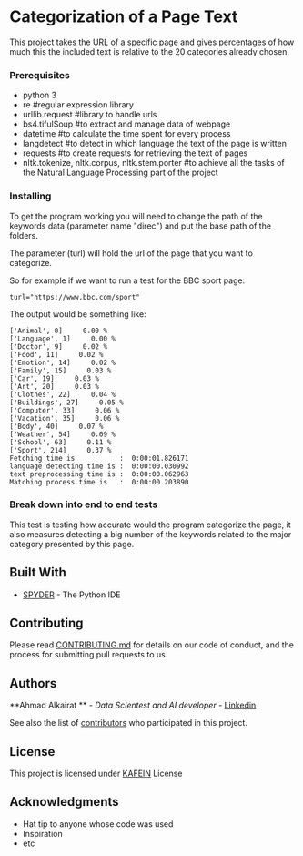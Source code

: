 # Categorization of a Page Text

This project takes the URL of a specific page and gives percentages of how much this the included text is relative to the 20 categories already chosen.


### Prerequisites



* python 3 
* re #regular expression library
* urllib.request #library to handle urls
* bs4.tifulSoup #to extract and manage data of webpage
* datetime #to calculate the time spent for every process
* langdetect #to detect in which language the text of the page is written
* requests #to create requests for retrieving the text of pages
* nltk.tokenize, nltk.corpus, nltk.stem.porter #to achieve all the tasks of the Natural Language Processing part of the project


### Installing



To get the program working you will need to change the path of the keywords data (parameter name "direc") and put the base path of the folders.

The parameter (turl) will hold the url of the page that you want to categorize.

So for example if we want to run  a test for the BBC sport page:
```
turl="https://www.bbc.com/sport"
```
The output would be something like: 
```
['Animal', 0]     0.00 %
['Language', 1]     0.00 %
['Doctor', 9]     0.02 %
['Food', 11]     0.02 %
['Emotion', 14]     0.02 %
['Family', 15]     0.03 %
['Car', 19]     0.03 %
['Art', 20]     0.03 %
['Clothes', 22]     0.04 %
['Buildings', 27]     0.05 %
['Computer', 33]     0.06 %
['Vacation', 35]     0.06 %
['Body', 40]     0.07 %
['Weather', 54]     0.09 %
['School', 63]     0.11 %
['Sport', 214]     0.37 %
Fetching time is           :  0:00:01.826171
language detecting time is :  0:00:00.030992
text preprocessing time is :  0:00:00.062963
Matching process time is   :  0:00:00.203890
```


### Break down into end to end tests

This test is testing how accurate would the program categorize the page, it also measures detecting a big number of the keywords related to the major category presented by this page.


## Built With

* [SPYDER](https://anaconda.org/anaconda/spyder) - The Python IDE


## Contributing

Please read [CONTRIBUTING.md](https://gist.github.com/PurpleBooth/b24679402957c63ec426) for details on our code of conduct, and the process for submitting pull requests to us.


## Authors

**Ahmad Alkairat ** - *Data Scientest and AI developer* - [Linkedin](https://www.linkedin.com/in/ahmad-alkhairat-36736b121/)

See also the list of [contributors](https://github.com/your/project/contributors) who participated in this project.

## License

This project is licensed under [KAFEIN](http://www.kafein.com.tr/) License 

## Acknowledgments

* Hat tip to anyone whose code was used
* Inspiration
* etc



